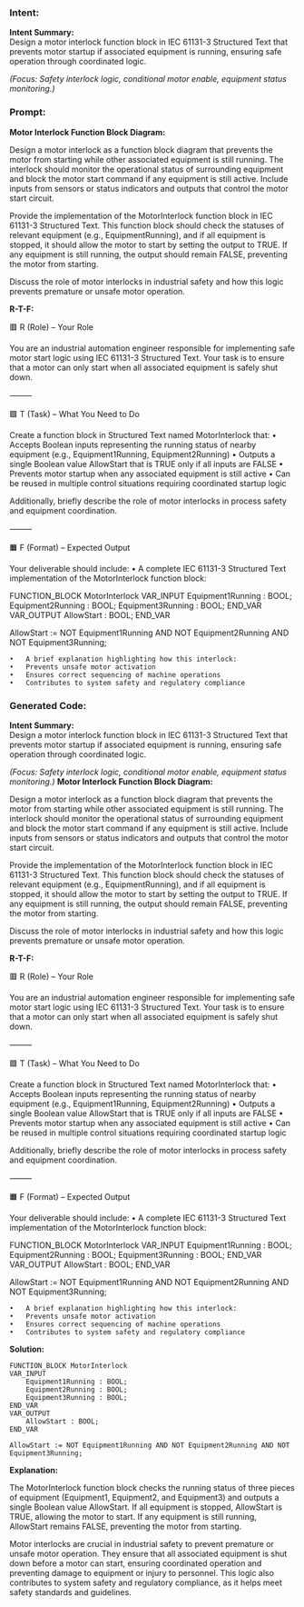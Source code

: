 ### Intent:
**Intent Summary:**  
Design a motor interlock function block in IEC 61131-3 Structured Text that prevents motor startup if associated equipment is running, ensuring safe operation through coordinated logic.  

*(Focus: Safety interlock logic, conditional motor enable, equipment status monitoring.)*

### Prompt:
**Motor Interlock Function Block Diagram:**

Design a motor interlock as a function block diagram that prevents the motor from starting while other associated equipment is still running. The interlock should monitor the operational status of surrounding equipment and block the motor start command if any equipment is still active. Include inputs from sensors or status indicators and outputs that control the motor start circuit.

Provide the implementation of the MotorInterlock function block in IEC 61131-3 Structured Text. This function block should check the statuses of relevant equipment (e.g., EquipmentRunning), and if all equipment is stopped, it should allow the motor to start by setting the output to TRUE. If any equipment is still running, the output should remain FALSE, preventing the motor from starting.

Discuss the role of motor interlocks in industrial safety and how this logic prevents premature or unsafe motor operation.

**R-T-F:**

🟥 R (Role) – Your Role

You are an industrial automation engineer responsible for implementing safe motor start logic using IEC 61131-3 Structured Text. Your task is to ensure that a motor can only start when all associated equipment is safely shut down.

⸻

🟩 T (Task) – What You Need to Do

Create a function block in Structured Text named MotorInterlock that:
	•	Accepts Boolean inputs representing the running status of nearby equipment (e.g., Equipment1Running, Equipment2Running)
	•	Outputs a single Boolean value AllowStart that is TRUE only if all inputs are FALSE
	•	Prevents motor startup when any associated equipment is still active
	•	Can be reused in multiple control situations requiring coordinated startup logic

Additionally, briefly describe the role of motor interlocks in process safety and equipment coordination.

⸻

🟧 F (Format) – Expected Output

Your deliverable should include:
	•	A complete IEC 61131-3 Structured Text implementation of the MotorInterlock function block:

 FUNCTION_BLOCK MotorInterlock
VAR_INPUT
    Equipment1Running : BOOL;
    Equipment2Running : BOOL;
    Equipment3Running : BOOL;
END_VAR
VAR_OUTPUT
    AllowStart : BOOL;
END_VAR

AllowStart := NOT Equipment1Running AND NOT Equipment2Running AND NOT Equipment3Running;

	•	A brief explanation highlighting how this interlock:
	•	Prevents unsafe motor activation
	•	Ensures correct sequencing of machine operations
	•	Contributes to system safety and regulatory compliance

### Generated Code:
**Intent Summary:**  
Design a motor interlock function block in IEC 61131-3 Structured Text that prevents motor startup if associated equipment is running, ensuring safe operation through coordinated logic.  

*(Focus: Safety interlock logic, conditional motor enable, equipment status monitoring.)*
**Motor Interlock Function Block Diagram:**

Design a motor interlock as a function block diagram that prevents the motor from starting while other associated equipment is still running. The interlock should monitor the operational status of surrounding equipment and block the motor start command if any equipment is still active. Include inputs from sensors or status indicators and outputs that control the motor start circuit.

Provide the implementation of the MotorInterlock function block in IEC 61131-3 Structured Text. This function block should check the statuses of relevant equipment (e.g., EquipmentRunning), and if all equipment is stopped, it should allow the motor to start by setting the output to TRUE. If any equipment is still running, the output should remain FALSE, preventing the motor from starting.

Discuss the role of motor interlocks in industrial safety and how this logic prevents premature or unsafe motor operation.

**R-T-F:**

🟥 R (Role) – Your Role

You are an industrial automation engineer responsible for implementing safe motor start logic using IEC 61131-3 Structured Text. Your task is to ensure that a motor can only start when all associated equipment is safely shut down.

⸻

🟩 T (Task) – What You Need to Do

Create a function block in Structured Text named MotorInterlock that:
	•	Accepts Boolean inputs representing the running status of nearby equipment (e.g., Equipment1Running, Equipment2Running)
	•	Outputs a single Boolean value AllowStart that is TRUE only if all inputs are FALSE
	•	Prevents motor startup when any associated equipment is still active
	•	Can be reused in multiple control situations requiring coordinated startup logic

Additionally, briefly describe the role of motor interlocks in process safety and equipment coordination.

⸻

🟧 F (Format) – Expected Output

Your deliverable should include:
	•	A complete IEC 61131-3 Structured Text implementation of the MotorInterlock function block:

 FUNCTION_BLOCK MotorInterlock
VAR_INPUT
    Equipment1Running : BOOL;
    Equipment2Running : BOOL;
    Equipment3Running : BOOL;
END_VAR
VAR_OUTPUT
    AllowStart : BOOL;
END_VAR

AllowStart := NOT Equipment1Running AND NOT Equipment2Running AND NOT Equipment3Running;

	•	A brief explanation highlighting how this interlock:
	•	Prevents unsafe motor activation
	•	Ensures correct sequencing of machine operations
	•	Contributes to system safety and regulatory compliance

**Solution:**

```
FUNCTION_BLOCK MotorInterlock
VAR_INPUT
    Equipment1Running : BOOL;
    Equipment2Running : BOOL;
    Equipment3Running : BOOL;
END_VAR
VAR_OUTPUT
    AllowStart : BOOL;
END_VAR

AllowStart := NOT Equipment1Running AND NOT Equipment2Running AND NOT Equipment3Running;
```

**Explanation:**

The MotorInterlock function block checks the running status of three pieces of equipment (Equipment1, Equipment2, and Equipment3) and outputs a single Boolean value AllowStart. If all equipment is stopped, AllowStart is TRUE, allowing the motor to start. If any equipment is still running, AllowStart remains FALSE, preventing the motor from starting.

Motor interlocks are crucial in industrial safety to prevent premature or unsafe motor operation. They ensure that all associated equipment is shut down before a motor can start, ensuring coordinated operation and preventing damage to equipment or injury to personnel. This logic also contributes to system safety and regulatory compliance, as it helps meet safety standards and guidelines.

